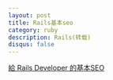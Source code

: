 ```yaml
---
layout: post
title: Rails基本seo
category: ruby
description: Rails(转载)
disqus: false
---
```


[給 Rails Developer 的基本SEO](http://gogojimmy.net/2013/09/26/basic-seo-for-rails-developer/)